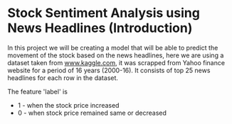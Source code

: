 # Stock Sentiment Analysis using News Headlines (Introduction)
In this project we will be creating a model that will be able to predict the movement of the stock based on the news headlines, 
here we are using a dataset taken from www.kaggle.com, it was scrapped from Yahoo finance website for a period of 16 years (2000-16).
It consists of top 25 news headlines for each row in the dataset.

The feature 'label' is 
- 1 - when the stock price increased
- 0 - when stock price remained same or decreased
